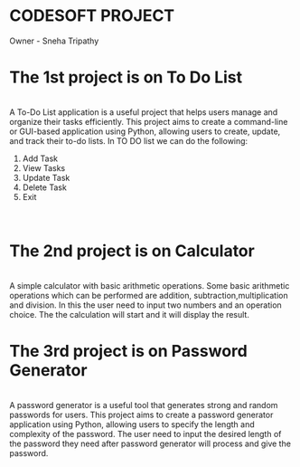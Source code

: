 # CODESOFT PROJECT
Owner - Sneha Tripathy
<br>
# The 1st project is on To Do List
<br>
A To-Do List application is a useful project that helps users manage
and organize their tasks efficiently. This project aims to create a
command-line or GUI-based application using Python, allowing
users to create, update, and track their to-do lists.
In TO DO list we can do the following:

1. Add Task
2. View Tasks
3. Update Task
4. Delete Task
5. Exit
<br>

# The 2nd project is on Calculator
<br>
A simple calculator with basic arithmetic operations. Some basic arithmetic operations which can be performed
are addition, subtraction,multiplication and division. In this the user need to input two numbers and an operation choice.
The the calculation will start and it will display the result.
<br>

# The 3rd project is on Password Generator
<br>
A password generator is a useful tool that generates strong and
random passwords for users. This project aims to create a
password generator application using Python, allowing users to
specify the length and complexity of the password.
The user need to input the desired length of the password they need  
after password generator will process and give the password. 
<br>
